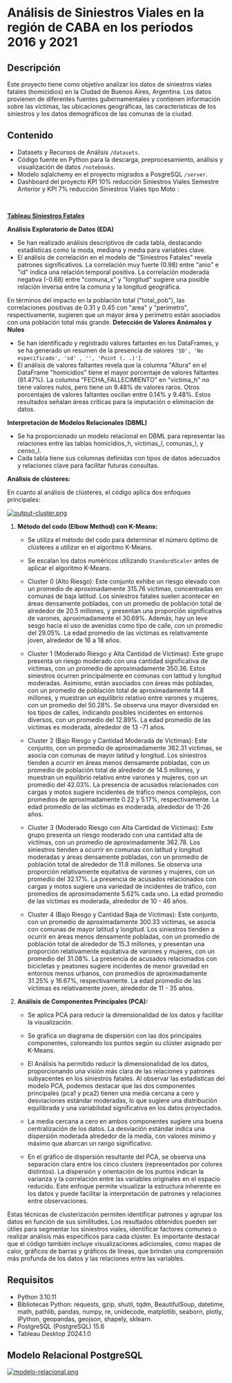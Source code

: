 # Análisis de Siniestros Viales en la región de CABA en los periodos 2016 y 2021

## Descripción
Este proyecto tiene como objetivo analizar los datos de siniestros viales fatales (homicidios) en la Ciudad de Buenos Aires, Argentina. Los datos provienen de diferentes fuentes gubernamentales y contienen información sobre las víctimas, las ubicaciones geográficas, las características de los siniestros y los datos demográficos de las comunas de la ciudad.

## Contenido
- Datasets y Recursos de Análisis `/datasets`.
- Código fuente en Python para la descarga, preprocesamiento, análisis y visualización de datos `/notebooks`.
- Modelo sqlalchemy en el proyecto migrados a PosgreSQL `/server`.
- Dashboard del proyecto KPI 10% reducción Siniestros Viales Semestre Anterior y KPI 7% reducción Siniestros Viales tipo Moto :
<br>

**[Tableau Siniestros Fatales](https://public.tableau.com/app/profile/claudio.quispe/viz/sinistrosdb/SiniestrosViales?publish=yes)**



**Análisis Exploratorio de Datos (EDA)**<br>
- Se han realizado análisis descriptivos de cada tabla, destacando estadísticas como la moda, mediana y media para variables clave.<br>
- El análisis de correlación en el modelo de "Siniestros Fatales" revela patrones significativos. La correlación muy fuerte (0.98) entre "anio" e "id" indica una relación temporal positiva. La correlación moderada negativa (-0.68) entre "comuna_x" y "longitud" sugiere una posible relación inversa entre la comuna y la longitud geográfica.<br>

En términos del impacto en la población total ("total_pob"), las correlaciones positivas de 0.31 y 0.45 con "area" y "perimetro", respectivamente, sugieren que un mayor área y perímetro están asociados con una población total más grande.
**Detección de Valores Anómalos y Nulos**<br>
- Se han identificado y registrado valores faltantes en los DataFrames, y se ha generado un resumen de la presencia de valores `'SD', 'No especificado', 'sd' , '', 'Point (. .)']`.
- El análisis de valores faltantes revela que la columna "Altura" en el DataFrame "homicidios" tiene el mayor porcentaje de valores faltantes (81.47%). La columna "FECHA_FALLECIMIENTO" en "victima_h" no tiene valores nulos, pero tiene un 9.48% de valores raros. Otros porcentajes de valores faltantes oscilan entre 0.14% y 9.48%. Estos resultados señalan áreas críticas para la imputación o eliminación de datos.<br>

**Interpretación de Modelos Relacionales (DBML)**<br>
- Se ha proporcionado un modelo relacional en DBML para representar las relaciones entre las tablas homicidios_h, victimas_l, comunas_l, y censo_l.
- Cada tabla tiene sus columnas definidas con tipos de datos adecuados y relaciones clave para facilitar futuras consultas.

**Análisis de clústeres:**

En cuanto al análisis de clústeres, el código aplica dos enfoques principales:

 [![output-cluster.png](https://i.postimg.cc/05KrTTdt/output-cluster.png)](https://postimg.cc/23mzvXtv)

1. **Método del codo (Elbow Method) con K-Means:**
   - Se utiliza el método del codo para determinar el número óptimo de clústeres a utilizar en el algoritmo K-Means.
   - Se escalan los datos numéricos utilizando `StandardScaler` antes de aplicar el algoritmo K-Means.
   - Cluster 0 (Alto Riesgo): Este conjunto exhibe un riesgo elevado con un promedio de aproximadamente 315.76 víctimas, concentradas en comunas de baja latitud. Los siniestros fatales suelen acontecer en áreas densamente pobladas, con un promedio de población total de alrededor de 20.5 millones, y presentan una proporción significativa de varones, aproximadamente el 30.69%. Además, hay un leve sesgo hacia el uso de avenidas como tipo de calle, con un promedio del 29.05%. La edad promedio de las víctimas es relativamente joven, alrededor de 16 a 18 años.

   - Cluster 1 (Moderado Riesgo y Alta Cantidad de Víctimas): Este grupo presenta un riesgo moderado con una cantidad significativa de víctimas, con un promedio de aproximadamente 350.36. Estos siniestros ocurren principalmente en comunas con latitud y longitud moderadas. Asimismo, están asociados con áreas más pobladas, con un promedio de población total de aproximadamente 14.8 millones, y muestran un equilibrio relativo entre varones y mujeres, con un promedio del 50.28%. Se observa una mayor diversidad en los tipos de calles, indicando posibles incidentes en entornos diversos, con un promedio del 12.89%. La edad promedio de las víctimas es moderada, alrededor de 13 -71 años.

   - Cluster 2 (Bajo Riesgo y Cantidad Moderada de Víctimas): Este conjunto, con un promedio de aproximadamente 362.31 víctimas, se asocia con comunas de mayor latitud y longitud. Los siniestros tienden a ocurrir en áreas menos densamente pobladas, con un promedio de población total de alrededor de 14.5 millones, y muestran un equilibrio relativo entre varones y mujeres, con un promedio del 42.03%. La presencia de acusados relacionados con cargas y motos sugiere incidentes de tráfico menos complejos, con promedios de aproximadamente 0.22 y 5.17%, respectivamente. La edad promedio de las víctimas es moderada, alrededor de 11-26 años.

   - Cluster 3 (Moderado Riesgo con Alta Cantidad de Víctimas): Este grupo presenta un riesgo moderado con una cantidad alta de víctimas, con un promedio de aproximadamente 362.78. Los siniestros tienden a ocurrir en comunas con latitud y longitud moderadas y áreas densamente pobladas, con un promedio de población total de alrededor de 11.8 millones. Se observa una proporción relativamente equitativa de varones y mujeres, con un promedio del 32.17%. La presencia de acusados relacionados con cargas y motos sugiere una variedad de incidentes de tráfico, con promedios de aproximadamente 5.62% cada uno. La edad promedio de las víctimas es moderada, alrededor de 10 - 46 años.

   - Cluster 4 (Bajo Riesgo y Cantidad Baja de Víctimas): Este conjunto, con un promedio de aproximadamente 300.33 víctimas, se asocia con comunas de mayor latitud y longitud. Los siniestros tienden a ocurrir en áreas menos densamente pobladas, con un promedio de población total de alrededor de 15.3 millones, y presentan una proporción relativamente equitativa de varones y mujeres, con un promedio del 31.08%. La presencia de acusados relacionados con bicicletas y peatones sugiere incidentes de menor gravedad en entornos menos urbanos, con promedios de aproximadamente 31.25% y 16.67%, respectivamente. La edad promedio de las víctimas es relativamente joven, alrededor de 11 - 35 años.


2. **Análisis de Componentes Principales (PCA):**
   - Se aplica PCA para reducir la dimensionalidad de los datos y facilitar la visualización.
   - Se grafica un diagrama de dispersión con las dos principales componentes, coloreando los puntos según su clúster asignado por K-Means.
   - El Análisis  ha permitido reducir la dimensionalidad de los datos, proporcionando una visión más clara de las relaciones y patrones subyacentes en los siniestros fatales. Al observar las estadísticas del modelo PCA, podemos destacar que las dos componentes principales (pca1 y pca2) tienen una media cercana a cero y desviaciones estándar moderadas, lo que sugiere una distribución equilibrada y una variabilidad significativa en los datos proyectados.<br>

   - La media cercana a cero en ambos componentes sugiere una buena centralización de los datos. La desviación estándar indica una dispersión moderada alrededor de la media, con valores mínimo y máximo que abarcan un rango significativo.<br>

   - En el gráfico de dispersión resultante del PCA, se observa una separación clara entre los cinco clusters (representados por colores distintos). La dispersión y orientación de los puntos indican la varianza y la correlación entre las variables originales en el espacio reducido. Este enfoque permite visualizar la estructura inherente en los datos y puede facilitar la interpretación de patrones y relaciones entre observaciones.<br>


Estas técnicas de clusterización permiten identificar patrones y agrupar los datos en función de sus similitudes. Los resultados obtenidos pueden ser útiles para segmentar los siniestros viales, identificar factores comunes o realizar análisis más específicos para cada clúster.
Es importante destacar que el código también incluye visualizaciones adicionales, como mapas de calor, gráficos de barras y gráficos de líneas, que brindan una comprensión más profunda de los datos y las relaciones entre las variables.


## Requisitos
- Python 3.10.11
- Bibliotecas Python: requests, gzip, shutil, tqdm, BeautifulSoup, datetime, math, pathlib, pandas, numpy, re, unidecode, matplotlib, seaborn, plotly, IPython, geopandas, geojson, shapely, sklearn.
- PostgreSQL (PostgreSQL) 15.6
- Tableau Desktop 2024.1.0
## Modelo Relacional PostgreSQL
[![modelo-relacional.png](https://i.postimg.cc/wxtjhx8F/modelo-relacional.png)](https://postimg.cc/s1rzzr2Z)